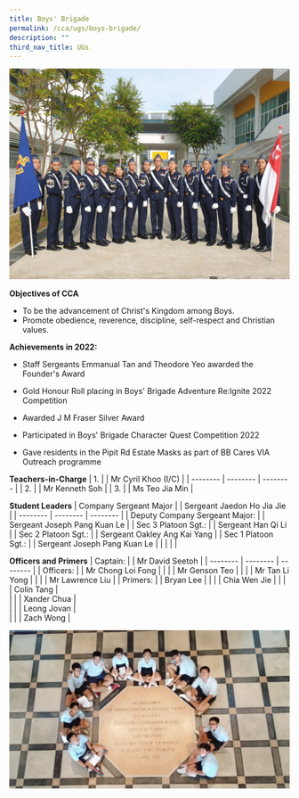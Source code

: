 ```yaml
---
title: Boys' Brigade
permalink: /cca/ugs/boys-brigade/
description: ""
third_nav_title: UGs
---
```

![](/images/20190803_092540-1024x768.jpg)



**Objectives of CCA**

*   To be the advancement of Christ's Kingdom among Boys.
*   Promote obedience, reverence, discipline, self-respect and Christian values.

**Achievements in 2022:**

*   Staff Sergeants Emmanual Tan and Theodore Yeo awarded the Founder's Award
    
*   Gold Honour Roll placing in Boys' Brigade Adventure Re:Ignite 2022 Competition
    
*   Awarded J M Fraser Silver Award
    
*   Participated in Boys' Brigade Character Quest Competition 2022
    
*   Gave residents in the Pipit Rd Estate Masks as part of BB Cares VIA Outreach programme


**Teachers-in-Charge**
| 1. |  | Mr Cyril Khoo (I/C) |
| -------- | -------- | -------- |
| 2.     |      | Mr Kenneth Soh     |
| 3.     |      | Ms Teo Jia Min    |


**Student Leaders**
| Company Sergeant Major |  | Sergeant Jaedon Ho Jia Jie |
| -------- | -------- | -------- |
| Deputy Company Sergeant Major:    |      | Sergeant Joseph Pang Kuan Le     |
| Sec 3 Platoon Sgt.:     |      | Sergeant Han Qi Li     |
| Sec 2 Platoon Sgt.:     |      | Sergeant Oakley Ang Kai Yang     |
| Sec 1 Platoon Sgt.:     |      | Sergeant Joseph Pang Kuan Le     |
|      |      |   |


**Officers and Primers**
| Captain: |  | Mr David Seetoh |
| -------- | -------- | -------- |
| Officers:    |      | Mr Chong Loi Fong     |
|     |      | Mr Genson Teo    |
|      |      | Mr Tan Li Yong     |
|      |      | Mr Lawrence Liu     |
| Primers:   |      | Bryan Lee  |
|    |      | Chia Wen Jie  |
|    |      | Colin Tang  |			
|    |      | Xander Chua  |			
|    |      | Leong Jovan  |	
|    |      | Zach Wong  |		
	


![](/images/20160416_112025-1024x576.jpg)
